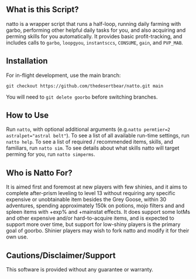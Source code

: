 ## What is this Script?

natto is a wrapper script that runs a half-loop, running daily farming with garbo, performing other helpful daily tasks for you, and also acquiring and perming skills for you automatically. It provides basic profit-tracking, and includes calls to `garbo`, `loopgyou`, `instantsccs`, `CONSUME`, `gain`, and `PVP_MAB`.

## Installation


For in-flight development, use the main branch:

```text
git checkout https://github.com/thedesertbear/natto.git main
```

You will need to `git delete goorbo` before switching branches.

## How to Use

Run `natto`, with optional additional arguments (e.g.`natto permtier=2 astralpet="astral belt"`). To see a list of all available run-time settings, run `natto help`. To see a list of required / recommended items, skills, and familiars, run `natto sim`. To see details about what skills natto will target perming for you, run `natto simperms`.

## Who is Natto For?

It is aimed first and foremost at new players with few shinies, and it aims to complete after-prism leveling to level 13 without requiring any specific expensive or unobtainable item besides the Grey Goose, within 30 adventures, spending approximately 150k on potions, mojo filters and and spleen items with +exp% and +mainstat effects. It does support some IotMs and other expensive and/or hard-to-acquire items, and is expected to support more over time, but support for low-shiny players is the primary goal of goorbo. Shinier players may wish to fork natto and modify it for their own use.

## Cautions/Disclaimer/Support

This software is provided without any guarantee or warranty.
